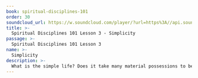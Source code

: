 ```yaml
---
book: spiritual-disciplines-101
order: 30
soundcloud_url: https://w.soundcloud.com/player/?url=https%3A//api.soundcloud.com/tracks/
title: >-
  Spiritual Disciplines 101 Lesson 3 - Simplicity
passage: >-
  Spiritual Disciplines 101 Lesson 3
name: >-
  Simplicity
description: >-
  What is the simple life? Does it take many material possessions to be happy? There is an inward simplicity. Then how do Christians deal properly with affluence?
---
```


